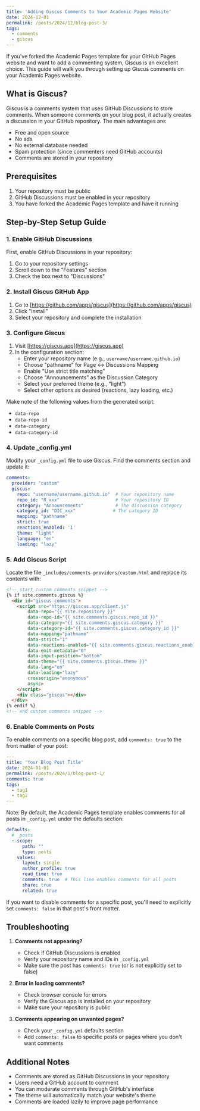 ```yaml
---
title: 'Adding Giscus Comments to Your Academic Pages Website'
date: 2024-12-01
permalink: /posts/2024/12/blog-post-3/
tags:
  - comments
  - giscus
---
```


If you've forked the Academic Pages template for your GitHub Pages website and want to add a commenting system, Giscus is an excellent choice. This guide will walk you through setting up Giscus comments on your Academic Pages website.

## What is Giscus?

Giscus is a comments system that uses GitHub Discussions to store comments. When someone comments on your blog post, it actually creates a discussion in your GitHub repository. The main advantages are:
- Free and open source
- No ads
- No external database needed
- Spam protection (since commenters need GitHub accounts)
- Comments are stored in your repository

## Prerequisites

1. Your repository must be public
2. GitHub Discussions must be enabled in your repository
3. You have forked the Academic Pages template and have it running

## Step-by-Step Setup Guide

### 1. Enable GitHub Discussions

First, enable GitHub Discussions in your repository:
1. Go to your repository settings
2. Scroll down to the "Features" section
3. Check the box next to "Discussions"

### 2. Install Giscus GitHub App

1. Go to [https://github.com/apps/giscus](https://github.com/apps/giscus)
2. Click "Install"
3. Select your repository and complete the installation

### 3. Configure Giscus

1. Visit [https://giscus.app](https://giscus.app)
2. In the configuration section:
   - Enter your repository name (e.g., `username/username.github.io`)
   - Choose "pathname" for Page ↔️ Discussions Mapping
   - Enable "Use strict title matching"
   - Choose "Announcements" as the Discussion Category
   - Select your preferred theme (e.g., "light")
   - Select other options as desired (reactions, lazy loading, etc.)

Make note of the following values from the generated script:
- `data-repo`
- `data-repo-id`
- `data-category`
- `data-category-id`

### 4. Update _config.yml

Modify your `_config.yml` file to use Giscus. Find the comments section and update it:

```yaml
comments:
  provider: "custom"
  giscus:
    repo: "username/username.github.io"  # Your repository name
    repo_id: "R_xxx"                     # Your repository ID
    category: "Announcements"            # The discussion category
    category_id: "DIC_xxx"              # The category ID
    mapping: "pathname"
    strict: true
    reactions_enabled: '1'
    theme: "light"
    language: "en"
    loading: "lazy"
```

### 5. Add Giscus Script

Locate the file `_includes/comments-providers/custom.html` and replace its contents with:

```html
<!-- start custom comments snippet -->
{% if site.comments.giscus %}
  <div id="giscus-comments">
    <script src="https://giscus.app/client.js"
        data-repo="{{ site.repository }}"
        data-repo-id="{{ site.comments.giscus.repo_id }}"
        data-category="{{ site.comments.giscus.category }}"
        data-category-id="{{ site.comments.giscus.category_id }}"
        data-mapping="pathname"
        data-strict="1"
        data-reactions-enabled="{{ site.comments.giscus.reactions_enabled }}"
        data-emit-metadata="0"
        data-input-position="bottom"
        data-theme="{{ site.comments.giscus.theme }}"
        data-lang="en"
        data-loading="lazy"
        crossorigin="anonymous"
        async>
    </script>
    <div class="giscus"></div>
  </div>
{% endif %}
<!-- end custom comments snippet -->
```

### 6. Enable Comments on Posts

To enable comments on a specific blog post, add `comments: true` to the front matter of your post:

```yaml
---
title: 'Your Blog Post Title'
date: 2024-01-01
permalink: /posts/2024/1/blog-post-1/
comments: true
tags:
  - tag1
  - tag2
---
```

Note: By default, the Academic Pages template enables comments for all posts in `_config.yml` under the defaults section:

```yaml
defaults:
  # _posts
  - scope:
      path: ""
      type: posts
    values:
      layout: single
      author_profile: true
      read_time: true
      comments: true  # This line enables comments for all posts
      share: true
      related: true
```

If you want to disable comments for a specific post, you'll need to explicitly set `comments: false` in that post's front matter.

## Troubleshooting

1. **Comments not appearing?**
   - Check if GitHub Discussions is enabled
   - Verify your repository name and IDs in `_config.yml`
   - Make sure the post has `comments: true` (or is not explicitly set to false)

2. **Error in loading comments?**
   - Check browser console for errors
   - Verify the Giscus app is installed on your repository
   - Make sure your repository is public

3. **Comments appearing on unwanted pages?**
   - Check your `_config.yml` defaults section
   - Add `comments: false` to specific posts or pages where you don't want comments

## Additional Notes

- Comments are stored as GitHub Discussions in your repository
- Users need a GitHub account to comment
- You can moderate comments through GitHub's interface
- The theme will automatically match your website's theme
- Comments are loaded lazily to improve page performance
